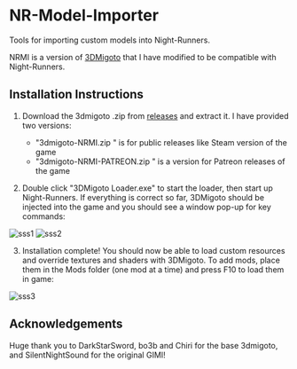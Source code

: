 # NR-Model-Importer
Tools for importing custom models into Night-Runners.

NRMI is a version of [3DMigoto](https://github.com/bo3b/3Dmigoto) that I have modified to be compatible with Night-Runners.

## Installation Instructions

1. Download the 3dmigoto .zip from [releases](https://github.com/HBK-00/NR-Model-Importer/releases/latest) and extract it. I have provided two versions:
   - "3dmigoto-NRMI.zip " is for public releases like Steam version of the game
   - "3dmigoto-NRMI-PATREON.zip " is a version for Patreon releases of the game

2. Double click "3DMigoto Loader.exe" to start the loader, then start up Night-Runners. If everything is correct so far, 3DMigoto should be injected into the game and you should see a window pop-up for key commands:

![sss1](https://github.com/user-attachments/assets/ccfdb21c-da0c-4596-8d1e-268776abe053)
![sss2 ](https://github.com/user-attachments/assets/07d92fa8-3c30-4481-905c-c7ea8a2c37d2)

3. Installation complete! You should now be able to load custom resources and override textures and shaders with 3DMigoto. To add mods, place them in the Mods folder (one mod at a time) and press F10 to load them in game:

![sss3](https://github.com/user-attachments/assets/361402f3-624e-4e85-b948-a75c30c06078)

## Acknowledgements
Huge thank you to DarkStarSword, bo3b and Chiri for the base 3dmigoto, and SilentNightSound for the original GIMI!
